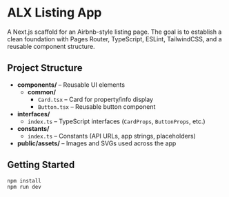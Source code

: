 # ALX Listing App

A Next.js scaffold for an Airbnb-style listing page. The goal is to establish a clean foundation with Pages Router, TypeScript, ESLint, TailwindCSS, and a reusable component structure.

## Project Structure

- **components/** – Reusable UI elements
  - **common/**
    - `Card.tsx` – Card for property/info display
    - `Button.tsx` – Reusable button component
- **interfaces/**
  - `index.ts` – TypeScript interfaces (`CardProps`, `ButtonProps`, etc.)
- **constants/**
  - `index.ts` – Constants (API URLs, app strings, placeholders)
- **public/assets/** – Images and SVGs used across the app

## Getting Started

```bash
npm install
npm run dev
```
